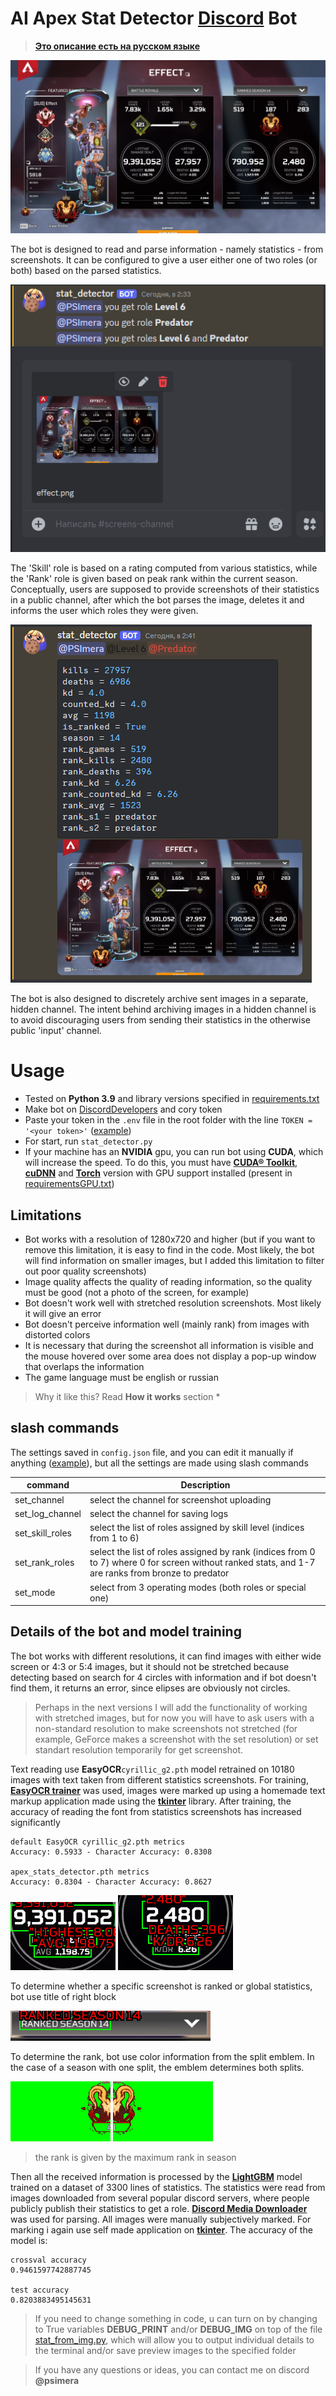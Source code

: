# AI Apex Stat Detector <a href="https://discordapp.com/" target="_blank">Discord</a> Bot

> <a href="README-RU.MD" target="_blank">**Это описание есть на русском языке**</a>

![screendhot example](images/effect.png)

The bot is designed to read and parse information - namely statistics - from screenshots. It can be configured to give a user either one of two roles (or both) based on the parsed statistics.

![Statistics Channel](images/stat_channel.png)

The 'Skill' role is based on a rating computed from various statistics, while the 'Rank' role is given based on peak rank within the current season. Conceptually, users are supposed to provide screenshots of their statistics in a public channel, after which the bot parses the image, deletes it and informs the user which roles they were given.

![Log Channel](images/log_channel.png)

The bot is also designed to discretely archive sent images in a separate, hidden channel. The intent behind archiving images in a hidden channel is to avoid discouraging users from sending their statistics in the otherwise public 'input' channel.

# Usage

- Tested on **Python 3.9** and library versions specified in <a href="requirements.txt" target="_blank">requirements.txt</a>
- Make bot on <a href="https://discordapp.com/developers/applications/" target="_blank">DiscordDevelopers</a> and cory token
- Paste your token in the `.env` file in the root folder with the line `TOKEN = '<your token>'` (<a href=".env.example" target="_blank">example</a>)
- For start, run `stat_detector.py`
- If your machine has an **NVIDIA** gpu, you can run bot using **CUDA**, which will increase the speed. To do this, you must have <a href="https://developer.nvidia.com/cuda-toolkit" target="_blank">**CUDA® Toolkit**</a>, <a href="https://developer.nvidia.com/cudnn" target="_blank">**cuDNN**</a> and <a href="https://pytorch.org/get-started/locally/" target="_blank">**Torch**</a> version with GPU support installed (present in <a href="requirementsGPU.txt" target="_blank">requirementsGPU.txt</a>)


## Limitations

- Bot works with a resolution of 1280x720 and higher (but if you want to remove this limitation, it is easy to find in the code. Most likely, the bot will find information on smaller images, but I added this limitation to filter out poor quality screenshots)
- Image quality affects the quality of reading information, so the quality must be good (not a photo of the screen, for example)
- Bot doesn't work well with stretched resolution screenshots. Most likely it will give an error
- Bot doesn't perceive information well (mainly rank) from images with distorted colors
- It is necessary that during the screenshot all information is visible and the mouse hovered over some area does not display a pop-up window that overlaps the information
- The game language must be english or russian

> Why it like this? Read **How it works** section *

## slash commands
The settings saved in `config.json` file, and you can edit it manually if anything (<a href="config_example.json" target="_blank">example</a>), but all the settings are made using slash commands

| command | Description |
|---------- |--------------------------------|
| set_channel | select the channel for screenshot uploading |
| set_log_channel | select the channel for saving logs |
| set_skill_roles | select the list of roles assigned by skill level (indices from 1 to 6) |
| set_rank_roles | select the list of roles assigned by rank (indices from 0 to 7) where 0 for screen without ranked stats, and 1-7 are ranks from bronze to predator |
| set_mode | select from 3 operating modes (both roles or special one) |

## Details of the bot and model training

The bot works with different resolutions, it can find images with either wide screen or 4:3 or 5:4 images, but it should not be stretched because detecting based on search for 4 circles with information and if bot doesn't find them, it returns an error, since elipses are obviously not circles.
> Perhaps in the next versions I will add the functionality of working with stretched images, but for now you will have to ask users with a non-standard resolution to make screenshots not stretched (for example, GeForce makes a screenshot with the set resolution) or set standart resolution temporarily for get screenshot.

Text reading use **EasyOCR** ​​`cyrillic_g2.pth` model retrained on 10180 images with text taken from different statistics screenshots.
For training, <a href="https://github.com/JaidedAI/EasyOCR" target="_blank">**EasyOCR trainer**</a> was used, images were marked up using a homemade text markup application made using the <a href="https://docs.python.org/3/library/tkinter.html" target="_blank">**tkinter**</a> library. After training, the accuracy of reading the font from statistics screenshots has increased significantly

```
default EasyOCR cyrillic_g2.pth metrics
Accuracy: 0.5933 - Character Accuracy: 0.8308

apex_stats_detector.pth metrics
Accuracy: 0.8304 - Character Accuracy: 0.8627
```
![Damage](images/damage-annot.png)
![KD](images/kd-annot.png)

To determine whether a specific screenshot is ranked or global statistics, bot use title of right block

![Title](images/title-annot.png)

To determine the rank, bot use color information from the split emblem. In the case of a season with one split, the emblem determines both splits.

![Split 1](images/split_1.png)
![Split 2](images/split_2.png)

> the rank is given by the maximum rank in season

Then all the received information is processed by the <a href="https://lightgbm.readthedocs.io/en/stable/" target="_blank">**LightGBM**</a> model trained on a dataset of 3300 lines of statistics. The statistics were read from images downloaded from several popular discord servers, where people publicly publish their statistics to get a role. <a href="https://github.com/gageirwin/Discord-Media-Downloader" target="_blank">**Discord Media Downloader**</a> was used for parsing. All images were manually subjectively marked. For marking i again use self made application on <a href="https://docs.python.org/3/library/tkinter.html" target="_blank">**tkinter**</a>. The accuracy of the model is:
```
crossval accuracy
0.9461597742887745

test accuracy
0.8203883495145631
```

> If you need to change something in code, u can turn on by changing to True variables **DEBUG_PRINT** and/or **DEBUG_IMG** on top of the file <a href="stat_from_img.py" target="_blank">stat_from_img.py</a>, which will allow you to output individual details to the terminal and/or save preview images to the specified folder

> If you have any questions or ideas, you can contact me on discord **@psimera**